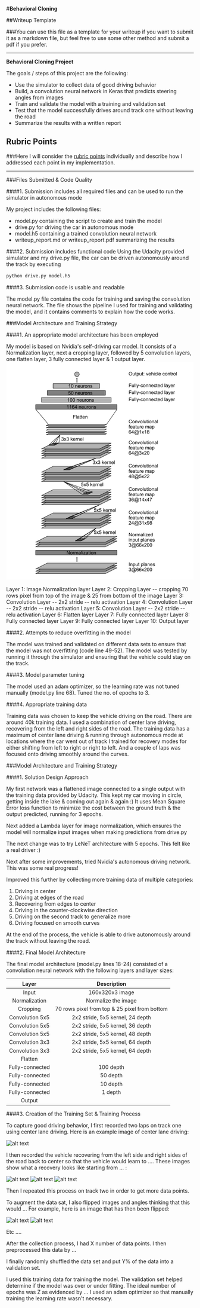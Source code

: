 #**Behavioral Cloning** 

##Writeup Template

###You can use this file as a template for your writeup if you want to submit it as a markdown file, but feel free to use some other method and submit a pdf if you prefer.

---

**Behavioral Cloning Project**

The goals / steps of this project are the following:
* Use the simulator to collect data of good driving behavior
* Build, a convolution neural network in Keras that predicts steering angles from images
* Train and validate the model with a training and validation set
* Test that the model successfully drives around track one without leaving the road
* Summarize the results with a written report


[//]: # (Image References)

[image1]: ./examples/nVidia_model.png "Model Visualization"
[image2]: ./examples/placeholder.png "Grayscaling"
[image3]: ./examples/placeholder_small.png "Recovery Image"
[image4]: ./examples/placeholder_small.png "Recovery Image"
[image5]: ./examples/placeholder_small.png "Recovery Image"
[image6]: ./examples/placeholder_small.png "Normal Image"
[image7]: ./examples/placeholder_small.png "Flipped Image"

## Rubric Points
###Here I will consider the [rubric points](https://review.udacity.com/#!/rubrics/432/view) individually and describe how I addressed each point in my implementation.  

---
###Files Submitted & Code Quality

####1. Submission includes all required files and can be used to run the simulator in autonomous mode

My project includes the following files:
* model.py containing the script to create and train the model
* drive.py for driving the car in autonomous mode
* model.h5 containing a trained convolution neural network 
* writeup_report.md or writeup_report.pdf summarizing the results

####2. Submission includes functional code
Using the Udacity provided simulator and my drive.py file, the car can be driven autonomously around the track by executing 
```sh
python drive.py model.h5
```

####3. Submission code is usable and readable

The model.py file contains the code for training and saving the convolution neural network. The file shows the pipeline I used for training and validating the model, and it contains comments to explain how the code works.

###Model Architecture and Training Strategy

####1. An appropriate model architecture has been employed

My model is based on Nvidia's self-driving car model. It consists of a Normalization layer, next a cropping layer, 
followed by 5 convolution layers, one flatten layer, 3 fully connected layer & 1 output layer.
![Nvidia's self-driving car model][image1]

Layer 1: Image Normalization layer
Layer 2: Cropping Layer -- cropping 70 rows pixel from top of the image & 25 from bottom of the image
Layer 3: Convolution Layer -- 2x2 stride -- relu activation
Layer 4: Convolution Layer -- 2x2 stride -- relu activation
Layer 5: Convolution Layer -- 2x2 stride -- relu activation
Layer 6: Flatten layer
Layer 7: Fully connected layer
Layer 8: Fully connected layer
Layer 9: Fully connected layer
Layer 10: Output layer

####2. Attempts to reduce overfitting in the model

The model was trained and validated on different data sets to ensure that the model was not overfitting (code line 49-52). 
The model was tested by running it through the simulator and ensuring that the vehicle could stay on the track.

####3. Model parameter tuning

The model used an adam optimizer, so the learning rate was not tuned manually (model.py line 68). Tuned the no. of epochs to 3.

####4. Appropriate training data

Training data was chosen to keep the vehicle driving on the road. There are around 40k training data.
I used a combination of center lane driving, recovering from the left and right sides of the road. 
The training data has a maximum of center lane driving & running through autonomous mode at locations where the car 
went out of track I trained for recovery modes for either shifting from left to right or right to left.
And a couple of laps was focused onto driving smoothly around the curves.

###Model Architecture and Training Strategy

####1. Solution Design Approach

My first network was a flattened image connected to a single output with the training data provided by Udacity. 
This kept my car moving in circle, getting inside the lake & coming out again & again :)
It uses Mean Square Error loss function to minimize the cost between the ground truth & the output predicted, running for 3 epochs.

Next added a Lambda layer for image normalization, which ensures the model will normalize input images when making predictions from drive.py 

The next change was to try LeNeT architecture with 5 epochs. This felt like a real driver :) 

Next after some improvements, tried Nvidia's autonomous driving network.  This was some real progress!
 
Improved this further by collecting more training data of multiple categories:
1. Driving in center
2. Driving at edges of the road
3. Recovering from edges to center
4. Driving in the counter-clockwise direction
5. Driving on the second track to generalize more
6. Driving focused on smooth curves

At the end of the process, the vehicle is able to drive autonomously around the track without leaving the road.

####2. Final Model Architecture

The final model architecture (model.py lines 18-24) consisted of a convolution neural network with the following layers and layer sizes:

| Layer         		|     Description	        					 | 
|:---------------------:|:----------------------------------------------:| 
| Input         		| 160x320x3 image   					         | 
| Normalization     	| Normalize the image 	                         |
| Cropping				| 70 rows pixel from top  & 25 pixel from bottom |
| Convolution 5x5	  	| 2x2 stride, 5x5 kernel, 24 depth               |
| Convolution 5x5	  	| 2x2 stride, 5x5 kernel, 36 depth               |
| Convolution 5x5	  	| 2x2 stride, 5x5 kernel, 48 depth               |
| Convolution 3x3	  	| 2x2 stride, 5x5 kernel, 64 depth               |
| Convolution 3x3	    | 2x2 stride, 5x5 kernel, 64 depth               |
| Flatten				|												 |
| Fully-connected       | 100 depth										 |
| Fully-connected       | 50 depth										 |
| Fully-connected       | 10 depth										 |
| Fully-connected       | 1 depth										 |
| Output                |                                                |

####3. Creation of the Training Set & Training Process


To capture good driving behavior, I first recorded two laps on track one using center lane driving. 
Here is an example image of center lane driving:

![alt text][image2]

I then recorded the vehicle recovering from the left side and right sides of the road back to center so that the vehicle would learn to .... These images show what a recovery looks like starting from ... :

![alt text][image3]
![alt text][image4]
![alt text][image5]

Then I repeated this process on track two in order to get more data points.

To augment the data sat, I also flipped images and angles thinking that this would ... For example, here is an image that has then been flipped:

![alt text][image6]
![alt text][image7]

Etc ....

After the collection process, I had X number of data points. I then preprocessed this data by ...


I finally randomly shuffled the data set and put Y% of the data into a validation set. 

I used this training data for training the model. The validation set helped determine if the model was over or under fitting. The ideal number of epochs was Z as evidenced by ... I used an adam optimizer so that manually training the learning rate wasn't necessary.
